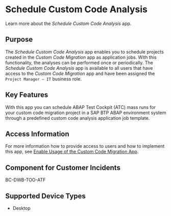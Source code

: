 <!-- loio63d7c058a4544a9eb7cd2ce97af4637b -->

# Schedule Custom Code Analysis

Learn more about the *Schedule Custom Code Analysis* app.



<a name="loio63d7c058a4544a9eb7cd2ce97af4637b__section_t2m_sy5_mbc"/>

## Purpose

The *Schedule Custom Code Analysis* app enables you to schedule projects created in the *Custom Code Migration* app as application jobs. With this functionality, the analyses can be performed once or periodically. The *Schedule Custom Code Analysis* app is available to all users that have access to the *Custom Code Migration* app and have been assigned the `Project Manager – IT` business role.



<a name="loio63d7c058a4544a9eb7cd2ce97af4637b__keyfeatures"/>

## Key Features

With this app you can schedule ABAP Test Cockpit \(ATC\) mass runs for your custom code migration project in a SAP BTP ABAP environment system through a predefined custom code analysis application job template.



<a name="loio63d7c058a4544a9eb7cd2ce97af4637b__section_pfdb_egb_zzr_zz"/>

## Access Information

For more information how to provide access to users and how to implement this app, see [Enable Usage of the Custom Code Migration App](enable-usage-of-the-custom-code-migration-app-34f67ed.md).



<a name="loio63d7c058a4544a9eb7cd2ce97af4637b__section_v2m_sy5_mbc"/>

## Component for Customer Incidents

BC-DWB-TOO-ATF



<a name="loio63d7c058a4544a9eb7cd2ce97af4637b__section_w2m_sy5_mbc"/>

## Supported Device Types

-   Desktop


